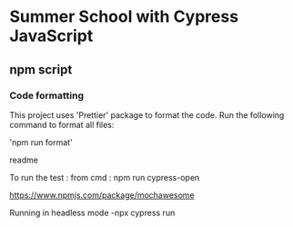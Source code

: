 # Summer School with Cypress JavaScript

## npm script

### Code formatting

This project uses 'Prettier' package to format the code. Run the following command to format all files:

'npm run format'

readme

To run the test :
from cmd :
npm run cypress-open

https://www.npmjs.com/package/mochawesome

Running in headless mode
-npx cypress run

